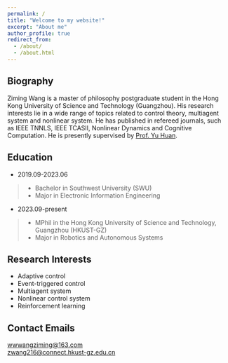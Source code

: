 ```yaml
---
permalink: /
title: "Welcome to my website!"
excerpt: "About me"
author_profile: true
redirect_from: 
  - /about/
  - /about.html
---
```



Biography
------
Ziming Wang is a master of philosophy postgraduate student in the Hong Kong University of Science and Technology (Guangzhou). His research interests lie in a wide range of topics related to control theory, multiagent system and nonlinear system. He has published in refereed journals, such as IEEE TNNLS, IEEE TCASII, Nonlinear Dynamics and Cognitive Computation. He is presently supervised by [Prof. Yu Huan]([https://yuhuanlab.com/](https://facultyprofiles.hkust-gz.edu.cn/faculty-personal-page?id=333)).

Education
------
- 2019.09-2023.06  
>- Bachelor in Southwest University (SWU)   
>- Major in Electronic Information Engineering  
- 2023.09-present  
>- MPhil in the Hong Kong University of Science and Technology, Guangzhou (HKUST-GZ)
>- Major in Robotics and Autonomous Systems

Research Interests
------
- Adaptive control
- Event-triggered control
- Multiagent system
- Nonlinear control system
- Reinforcement learning

Contact Emails
------
wwwangziming@163.com  
zwang216@connect.hkust-gz.edu.cn
